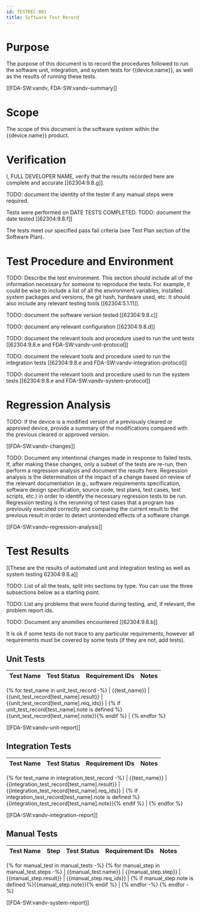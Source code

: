 ```yaml
---
id: TESTREC-001
title: Software Test Record
---
```


# Purpose

The purpose of this document is to record the procedures followed to run the software unit, integration, and system tests for {{device.name}}, as well as the results of running these tests.

[[FDA-SW:vandv, FDA-SW:vandv-summary]]

# Scope

The scope of this document is the software system within the {{device.name}} product.

# Verification

I, FULL DEVELOPER NAME, verify that the results recorded here are complete and accurate [[62304:9.8.g]].

TODO: document the identity of the tester if any manual steps were required.

Tests were performed on DATE TESTS COMPLETED.
TODO: document the date tested [[62304:9.8.f]]

The tests meet our specified pass fail criteria (see Test Plan section of the Software Plan).

# Test Procedure and Environment

TODO: Describe the test environment. This section should include all of the information necessary for someone to reproduce the tests. For example, it could be wise to include a list of all the environment variables, installed system packages and versions, the git hash, hardware used, etc. It should also include any relevant testing tools [[62304:5.1.11]].

TODO: document the software version tested [[62304:9.8.c]]

TODO: document any relevant configuration [[62304:9.8.d]]

TODO: document the relevant tools and procedure used to run the unit tests [[62304:9.8.e and FDA-SW:vandv-unit-protocol]]

TODO: document the relevant tools and procedure used to run the integration tests [[62304:9.8.e and FDA-SW:vandv-integration-protocol]]

TODO: document the relevant tools and procedure used to run the system tests [[62304:9.8.e and FDA-SW:vandv-system-protocol]]

# Regression Analysis

TODO: If the device is a modified version of a previously cleared or approved device, provide a summary of the modifications compared with the previous cleared or approved version.

[[FDA-SW:vandv-changes]]

TODO: Document any intentional changes made in response to failed tests. If, after making these changes, only a subset of the tests are re-run, then perform a regression analysis and document the results here. Regression analysis is the determination of the impact of a change based on review of the relevant documentation (e.g., software requirements specification, software design specification, source code, test plans, test cases, test scripts, etc.) in order to identify the necessary regression tests to be run. Regression testing is the rerunning of test cases that a program has previously executed correctly and comparing the current result to the previous result in order to detect unintended effects of a software change.

[[FDA-SW:vandv-regression-analysis]]

# Test Results

[[These are the results of automated unit and integration testing as well as system testing 62304:9.8.a]]

TODO: List of all the tests, split into sections by type. You can use the three subsections below as a starting point.

TODO: List any problems that were found during testing, and, if relevant, the problem report ids.

TODO: Document any anomilies encountered [[62304:9.8.b]]

It is ok if some tests do not trace to any particular requirements, however all requirements must be covered by some tests (if they are not, add tests).

## Unit Tests

| Test Name | Test Status | Requirement IDs | Notes |
| --- | --- | --- | --- |
{% for test_name in unit_test_record -%}
| {{test_name}} | {{unit_test_record[test_name].result}} | {{unit_test_record[test_name].req_ids}} | {% if unit_test_record[test_name].note is defined %}{{unit_test_record[test_name].note}}{% endif %} |
{% endfor %}

[[FDA-SW:vandv-unit-report]]

## Integration Tests

| Test Name | Test Status | Requirement IDs | Notes |
| --- | --- | --- | --- |
{% for test_name in integration_test_record -%}
| {{test_name}} | {{integration_test_record[test_name].result}} | {{integration_test_record[test_name].req_ids}} | {% if integration_test_record[test_name].note is defined %}{{integration_test_record[test_name].note}}{% endif %} |
{% endfor %}

[[FDA-SW:vandv-integration-report]]

## Manual Tests

| Test Name | Step | Test Status | Requirement IDs | Notes |
| --- | --- | --- | --- | --- |
{% for manual_test in manual_tests -%}
{% for manual_step in manual_test.steps -%}
| {{manual_test.name}} | {{manual_step.step}} | {{manual_step.result}} | {{manual_step.req_ids}} | {% if manual_step.note is defined %}{{manual_step.note}}{% endif %} |
{% endfor -%}
{% endfor -%}

[[FDA-SW:vandv-system-report]]